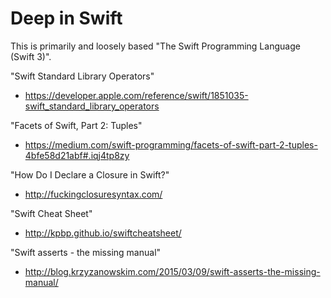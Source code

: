 # Deep in Swift


This is primarily and loosely based "The Swift Programming Language (Swift 3)".


"Swift Standard Library Operators"
- https://developer.apple.com/reference/swift/1851035-swift_standard_library_operators


"Facets of Swift, Part 2: Tuples"
- https://medium.com/swift-programming/facets-of-swift-part-2-tuples-4bfe58d21abf#.iqj4tp8zy


"How Do I Declare a Closure in Swift?"
- http://fuckingclosuresyntax.com/






"Swift Cheat Sheet"
- http://kpbp.github.io/swiftcheatsheet/


"Swift asserts - the missing manual"
- http://blog.krzyzanowskim.com/2015/03/09/swift-asserts-the-missing-manual/
